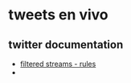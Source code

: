 # tweets en vivo

## twitter documentation
- [filtered streams - rules](https://developer.twitter.com/en/docs/twitter-api/tweets/filtered-stream/integrate/build-a-rule)
- 

